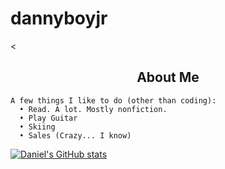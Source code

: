 # dannyboyjr

<
<h2 align=center> About Me </h2>

```
A few things I like to do (other than coding): 
  • Read. A lot. Mostly nonfiction.
  • Play Guitar
  • Skiing 
  • Sales (Crazy... I know) 
  ```
  
  [![Daniel's GitHub stats](https://github-readme-stats.vercel.app/api?username=anuraghazra)](https://github.com/dannyboyjr/github-readme-stats)

  
